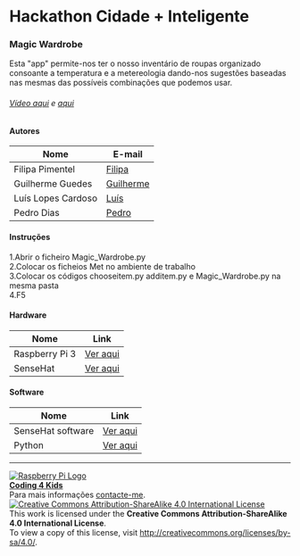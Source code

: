 # Hackathon Cidade + Inteligente  
  
### Magic Wardrobe 
  
Esta "app" permite-nos ter o nosso inventário de roupas organizado consoante a temperatura e a metereologia dando-nos sugestões baseadas nas mesmas das possíveis combinações que podemos usar.  
  
###### [Vídeo aqui](Demo/20160630_151402.mp4?raw=true) e [aqui](Demo/20160630_151432.mp4?raw=true)  
  
#### Autores  
  
|Nome  |E-mail  |  
|---|---|  
|Filipa Pimentel  |[Filipa](fifpimentel@gmail.com)  |  
|Guilherme Guedes |[Guilherme](guilhermegog@gmail.com)  |  
|Luís Lopes Cardoso |[Luís](luislcardoso2000@gmail.com)  |  
|Pedro Dias |[Pedro](pedropaixaod@gmail.com)  |  
  
#### Instruções
  
1.Abrir o ficheiro Magic_Wardrobe.py  
2.Colocar os ficheios Met no ambiente de trabalho  
3.Colocar os códigos chooseitem.py additem.py e Magic_Wardrobe.py na mesma pasta  
4.F5  

#### Hardware  
  
|Nome  |Link  |  
|---|---|    
|Raspberry Pi 3|[Ver aqui](https://www.raspberrypi.org/blog/raspberry-pi-3-on-sale/)  |  
|SenseHat|[Ver aqui](https://www.raspberrypi.org/products/sense-hat/)  |  
 
    
#### Software  
  
|Nome  |Link  |  
|---|---|    
|SenseHat software|[Ver aqui](http://pythonhosted.org/sense-hat/)  |  
|Python |[Ver aqui](https://www.python.org/)  |  
  
 

  
***  
[![Raspberry Pi Logo](https://upload.wikimedia.org/wikipedia/en/thumb/c/cb/Raspberry_Pi_Logo.svg/50px-Raspberry_Pi_Logo.svg.png)](http://raspberrypi.org)   
[**Coding 4 Kids**](http://coding4kids.github.io/coding4kids/)  
Para mais informações [contacte-me](mailto:nunofilipesantos@gmail.com).  
[![Creative Commons Attribution-ShareAlike 4.0 International License](https://licensebuttons.net/l/by-sa/4.0/88x31.png)](http://creativecommons.org/licenses/by-sa/4.0/)  
This work is licensed under the **Creative Commons Attribution-ShareAlike 4.0 International License**.  
To view a copy of this license, visit http://creativecommons.org/licenses/by-sa/4.0/.  
